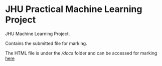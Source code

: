 # JHU Practical Machine Learning Project

JHU Machine Learning Project.

Contains the submitted file for marking.

The HTML file is under the */docs* folder and can be accessed for marking [here](https://lewkowski.github.io/JHU-ML-Project/PML_Fitness_Assignment.html)